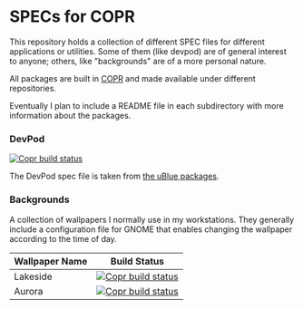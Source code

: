 # SPECs for COPR

This repository holds a collection of different SPEC files for different applications or utilities. Some of them (like devpod) are of general interest to anyone; others, like "backgrounds" are of a more personal nature.

All packages are built in [COPR](https://copr.fedorainfracloud.org/coprs/chronoscrat) and made available under different repositories.

Eventually I plan to include a README file in each subdirectory with more information about the packages.

### DevPod

[![Copr build status](https://copr.fedorainfracloud.org/coprs/chronoscrat/devpod/package/devpod/status_image/last_build.png)](https://copr.fedorainfracloud.org/coprs/chronoscrat/devpod/package/devpod/)

The DevPod spec file is taken from [the uBlue packages](https://github.com/ublue-os/packages/blob/main/staging/devpod/devpod.spec).


### Backgrounds

A collection of wallpapers I normally use in my workstations. They generally include a configuration file for GNOME that enables changing the wallpaper according to the time of day.

| Wallpaper Name | Build Status |
| :--- | :---: |
| Lakeside | [![Copr build status](https://copr.fedorainfracloud.org/coprs/chronoscrat/wallpapers/package/lakeside-backgrounds/status_image/last_build.png)](https://copr.fedorainfracloud.org/coprs/chronoscrat/wallpapers/package/lakeside-backgrounds/) |
| Aurora | [![Copr build status](https://copr.fedorainfracloud.org/coprs/chronoscrat/wallpapers/package/aurora-backgrounds/status_image/last_build.png)](https://copr.fedorainfracloud.org/coprs/chronoscrat/wallpapers/package/aurora-backgrounds/) |

